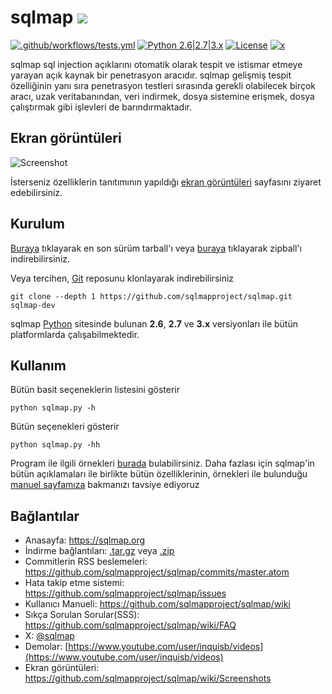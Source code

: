 # sqlmap ![](https://i.imgur.com/fe85aVR.png)

[![.github/workflows/tests.yml](https://github.com/sqlmapproject/sqlmap/actions/workflows/tests.yml/badge.svg)](https://github.com/sqlmapproject/sqlmap/actions/workflows/tests.yml) [![Python 2.6|2.7|3.x](https://img.shields.io/badge/python-2.6|2.7|3.x-yellow.svg)](https://www.python.org/) [![License](https://img.shields.io/badge/license-GPLv2-red.svg)](https://raw.githubusercontent.com/sqlmapproject/sqlmap/master/LICENSE) [![x](https://img.shields.io/badge/x-@sqlmap-blue.svg)](https://x.com/sqlmap)

sqlmap sql injection açıklarını otomatik olarak tespit ve istismar etmeye yarayan açık kaynak bir penetrasyon aracıdır. sqlmap gelişmiş tespit özelliğinin yanı sıra penetrasyon testleri sırasında gerekli olabilecek birçok aracı, uzak veritabanından, veri indirmek, dosya sistemine erişmek, dosya çalıştırmak gibi işlevleri de barındırmaktadır.


Ekran görüntüleri
----

![Screenshot](https://raw.github.com/wiki/sqlmapproject/sqlmap/images/sqlmap_screenshot.png)


İsterseniz özelliklerin tanıtımının yapıldığı [ekran görüntüleri](https://github.com/sqlmapproject/sqlmap/wiki/Screenshots) sayfasını ziyaret edebilirsiniz.


Kurulum
----

[Buraya](https://github.com/sqlmapproject/sqlmap/tarball/master) tıklayarak en son sürüm tarball'ı veya [buraya](https://github.com/sqlmapproject/sqlmap/zipball/master) tıklayarak zipball'ı indirebilirsiniz.

Veya tercihen, [Git](https://github.com/sqlmapproject/sqlmap) reposunu klonlayarak indirebilirsiniz

    git clone --depth 1 https://github.com/sqlmapproject/sqlmap.git sqlmap-dev

sqlmap [Python](https://www.python.org/download/) sitesinde bulunan **2.6**, **2.7** ve **3.x** versiyonları ile bütün platformlarda çalışabilmektedir.

Kullanım
----


Bütün basit seçeneklerin listesini gösterir

    python sqlmap.py -h

Bütün seçenekleri gösterir

    python sqlmap.py -hh

Program ile ilgili örnekleri [burada](https://asciinema.org/a/46601) bulabilirsiniz. Daha fazlası için sqlmap'in bütün açıklamaları ile birlikte bütün özelliklerinin, örnekleri ile bulunduğu [manuel sayfamıza](https://github.com/sqlmapproject/sqlmap/wiki/Usage) bakmanızı tavsiye ediyoruz

Bağlantılar
----

* Anasayfa: https://sqlmap.org
* İndirme bağlantıları: [.tar.gz](https://github.com/sqlmapproject/sqlmap/tarball/master) veya [.zip](https://github.com/sqlmapproject/sqlmap/zipball/master)
* Commitlerin RSS beslemeleri: https://github.com/sqlmapproject/sqlmap/commits/master.atom
* Hata takip etme sistemi: https://github.com/sqlmapproject/sqlmap/issues
* Kullanıcı Manueli: https://github.com/sqlmapproject/sqlmap/wiki
* Sıkça Sorulan Sorular(SSS): https://github.com/sqlmapproject/sqlmap/wiki/FAQ
* X: [@sqlmap](https://x.com/sqlmap)
* Demolar: [https://www.youtube.com/user/inquisb/videos](https://www.youtube.com/user/inquisb/videos)
* Ekran görüntüleri: https://github.com/sqlmapproject/sqlmap/wiki/Screenshots
